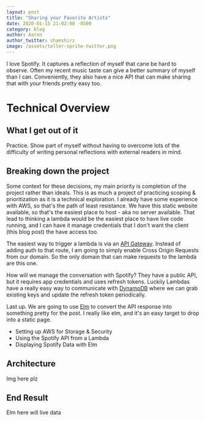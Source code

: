 ```yaml
---
layout: post
title: "Sharing your Favorite Artists"
date: 2020-01-15 21:02:00 -0500
category: blog
author: Aaron
author_twitter: shamshirz
image: /assets/teller-sprite-twitter.png
---
```


I love Spotify. It captures a reflection of myself that cane be hard to observe. Often my recent music taste can give a better summary of myself than I can. Conveniently, they also have a nice API that can make sharing that with your friends pretty easy too.

<!--more-->
# Technical Overview

## What I get out of it

Practice. Show part of myself without having to overcome lots of the difficulty of writing personal reflections with external readers in mind.

## Breaking down the project

Some context for these decisions, my main priority is completion of the project rather than ideals. This is as much a project of practicing scoping & prioritization as it is a technical exploration. I already have some experience with AWS, so that's the path of least resistance. We have this static website available, so that's the easiest place to host - aka no server available. That lead to thinking a lambda would be the easiest place to have live code running, and I can have it manage credentials that I don't want the client (this blog post) the have access too.

The easiest way to trigger a lambda is via an [API Gateway](https://aws.amazon.com/api-gateway/). Instead of adding auth to that route, I am going to simply enable Cross Origin Requests from our domain. So the only domain that can make requests to the lambda are this one.

How will we manage the conversation with Spotify? They have a public API, but it requires app credentials and uses refresh tokens. Luckily Lambdas have a really easy way to communicate with [DynamoDB](https://aws.amazon.com/dynamodb/) where we can grab existing keys and update the refresh token periodically.

Last up. We are going to use [Elm](https://elm-lang.org/) to convert the API response into something pretty for the post. I really like elm, and it's an easy target to drop into a static page.

* Setting up AWS for Storage & Security
* Using the Spotify API from a Lambda
* Displaying Spotify Data with Elm

## Architecture

Img here plz

## End Result

Elm here will live data

